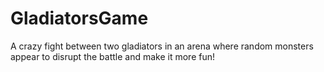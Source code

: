 # GladiatorsGame


A crazy fight between two gladiators in an arena where random monsters appear to disrupt the battle and make it more fun!
